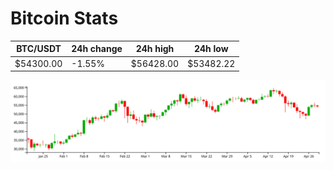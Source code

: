 # Bitcoin Stats

BTC/USDT|24h change|24h high|24h low|
|---|---|---|---|
|$54300.00|-1.55%|$56428.00|$53482.22|

<img src="./chart.svg">
